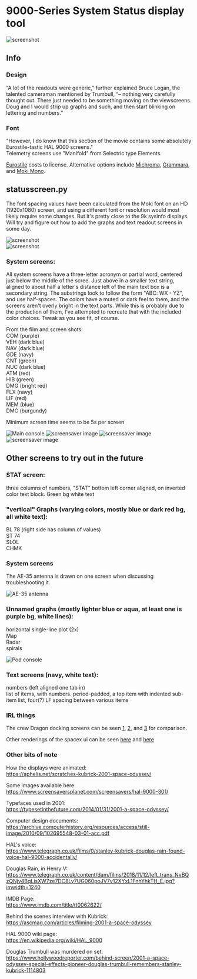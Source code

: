 # 9000-Series System Status display tool

![screenshot](9k-31.png)  

## Info 
### Design 

“A lot of the readouts were generic,” further explained Bruce Logan, the talented cameraman mentioned by Trumbull, “– nothing very carefully thought out. There just needed to be something moving on the viewscreens. Doug and I would strip up graphs and such, and then start blinking on lettering and numbers.” 

### Font  

"However, I do know that this section of the movie contains some absolutely Eurostile-tastic HAL 9000 screens."  
Telemetry screens use "Manifold" from Selectric type Elements.  

[Eurostile](https://www.myfonts.com/fonts/linotype/eurostile/bold-extended-2-63893/) costs to license.  Alternative options include [Michroma](https://fonts.google.com/specimen/Michroma), [Grammara](https://fonts2u.com/grammara-normal.font), and [Moki Mono](https://www.myfonts.com/fonts/facetype/moki/mono/).  

## statusscreen.py
The font spacing values have been calculated from the Moki font on an HD (1920x1080) screen, and using a different font or resolution would most likely require some changes.  But it's pretty close to the 9k sysinfo displays.  Will try and figure out how to add the graphs and text readout screens in some day. 

![screenshot](9k-11.png)  
![screenshot](9k-21.png)  

### System screens:
All system screens have a three-letter acronym or partial word, centered just below the middle of the scree.  Just above in a smaller text string, aligned to about half a letter's distance left of the main text box is a secondary string.  The substrings look to follow the form "ABC: WX - YZ", and use half-spaces.  The colors have a muted or dark feel to them, and the screens aren't overly bright in the text parts.  While this is probably due to the production of them, I've attempted to recreate that with the included color choices.  Tweak as you see fit, of course. 

From the film and screen shots:  
COM (purple)  
VEH (dark blue)  
NAV (dark blue)  
GDE (navy)  
CNT (green)  
NUC (dark blue)  
ATM (red)  
HIB (green)  
DMG (bright red)  
FLX (navy)  
LIF (red)  
MEM (blue)  
DMC (burgundy)  

Minimum screen time seems to be 5s per screen

![Main console](9k-octodisplay.png)
![screensaver image](hal-9000-1.png)
![screensaver image](hal-9000-2.png)
![screensaver image](hal-9000-3.png)

## Other screens to try out in the future

### STAT screen: 
three columns of numbers,
"STAT" bottom left corner aligned, on inverted color text block. Green bg white text


### "vertical" Graphs (varying colors, mostly blue or dark red bg, all white text):
BL 78 (right side has column of values)  
ST 74  
SLOL  
CHMK  

### System screens
The AE-35 antenna is drawn on one screen when discussing troubleshooting it.

![AE-35 antenna](hal9k-display.jpg)  

### Unnamed graphs (mostly lighter blue or aqua, at least one is purple bg, white lines):
horizontal single-line plot (2x)  
Map  
Radar  
spirals  

![Pod console](HAL9000-COM-scratches.jpg)  

### Text screens (navy, white text):
numbers (left aligned one tab in)  
list of items, with numbers.  period-padded, a top item with indented sub-item list, four(?) LF spacing between various items

### IRL things

The crew Dragon docking screens can be seen [1](https://github.com/el-tocino/9000-series/blob/default/crewdragon-docking%20screens.png), [2](https://github.com/el-tocino/9000-series/blob/default/crewdragon-docking%20screens2.png), and [3](https://github.com/el-tocino/9000-series/blob/default/crewdragon-docking%20screens3.png) for comparison.

Other renderings of the spacex ui can be seen [here](https://www.designnews.com/sites/designnews.com/files/Design%20News/Dan%20Carney%20SpaceX%20Crew%20Dragon%20display_0.jpg) and [here](https://techcrunch.com/wp-content/uploads/2020/05/Screen-Shot-2020-05-30-at-5.06.14-PM.jpg)

### Other bits of note

How the displays were animated:  
https://aphelis.net/scratches-kubrick-2001-space-odyssey/  
  
Some images available here:  
https://www.screensaversplanet.com/screensavers/hal-9000-301/  
  
Typefaces used in 2001:  
https://typesetinthefuture.com/2014/01/31/2001-a-space-odyssey/  

Computer design documents:  
https://archive.computerhistory.org/resources/access/still-image/2010/09/102695548-03-01-acc.pdf  

HAL's voice:  
https://www.telegraph.co.uk/films/0/stanley-kubrick-douglas-rain-found-voice-hal-9000-accidentally/  
  
Douglas Rain, in Henry V:  
https://www.telegraph.co.uk/content/dam/films/2018/11/12/left_trans_NvBQzQNjv4BqLisXW7ze7DC8Ly7UG060poJV7v12XYxL1FnhYhkTH_E.jpg?imwidth=1240  
  
IMDB Page:  
https://www.imdb.com/title/tt0062622/   
  
Behind the scenes interview with Kubrick:  
https://ascmag.com/articles/filming-2001-a-space-odyssey  
  
HAL 9000 wiki page:  
https://en.wikipedia.org/wiki/HAL_9000  
  
Douglas Trumbull was murdered on set:  
https://www.hollywoodreporter.com/behind-screen/2001-a-space-odyssey-special-effects-pioneer-douglas-trumbull-remembers-stanley-kubrick-1114803  

  
